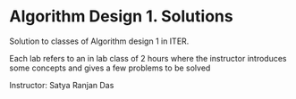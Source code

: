 # Algorithm Design 1. Solutions
Solution to classes of Algorithm design 1 in ITER. 

Each lab refers to an in lab class of 2 hours where the instructor introduces some concepts and gives a few problems to be solved

Instructor: Satya Ranjan Das 
